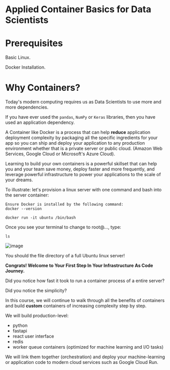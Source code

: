# Applied Container Basics for Data Scientists 

# Prerequisites

Basic Linux.

Docker Installation.

# Why Containers?

Today's modern computing requires us as Data Scientists to use more and more dependencies. 

If you have ever used the `pandas`, `NumPy` or `Keras` libraries, then you have used an application dependency. 

A Container like Docker is a process that can help **reduce** application deployment complexity by packaging all the specific ingredients for your app so you can ship and deploy your application to any production environment whether that is a private server or public cloud. (Amazon Web Services, Google Cloud or Microsoft's Azure Cloud).

Learning to build your own containers is a powerful skillset that can help you and your team save money, deploy faster and more frequently, and leverage powerful infrastructure to power your applications to the scale of your dreams.

To illustrate: let's provision a linux server with one command and bash into the server container:

```
Ensure Docker is installed by the following command:
docker --version
```

```
docker run -it ubuntu /bin/bash
```

Once you see your terminal to change to root@..., type: 

```
ls
```

![image](https://user-images.githubusercontent.com/4943759/149857696-32a773c5-19ba-4df0-a4b3-773e6710ea87.png)


You should the file directory of a full Ubuntu linux server! 

**Congrats! Welcome to Your First Step In Your Infrastructure As Code Journey.**

Did you notice how fast it took to run a container process of a entire server? 

Did you notice the simplicity?

In this course, we will continue to walk through all the benefits of containers and build **custom** containers of increasing complexity step by step.

We will build production-level: 

- python
- fastapi
- react user interface
- redis
- worker queue containers (optimized for machine learning and I/O tasks)

We will link them together (orchestration) and deploy your machine-learning or application code to modern cloud services such as Google Cloud Run.


